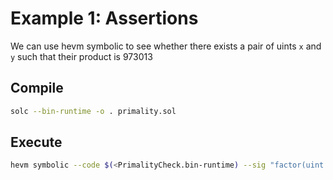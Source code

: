 # Example 1: Assertions

We can use hevm symbolic to see whether there exists a pair of uints `x` and `y` such that their product is 973013

## Compile

```bash
solc --bin-runtime -o . primality.sol
```

## Execute

```bash
hevm symbolic --code $(<PrimalityCheck.bin-runtime) --sig "factor(uint x, uint y)"
```
